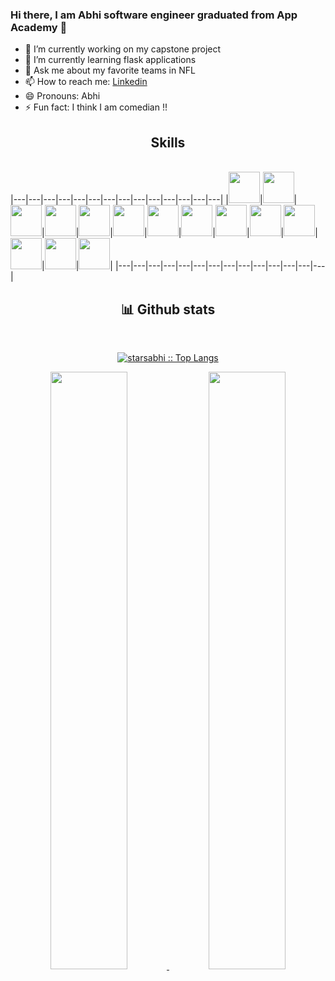 ### Hi there, I am Abhi software engineer graduated from App Academy 👋




- 🔭 I’m currently working on my capstone project 
- 🌱 I’m currently learning flask applications
- 💬 Ask me about my favorite teams in NFL
- 📫 How to reach me: [Linkedin](https://www.linkedin.com/in/abhishek-bornak-semasna514865/)
- 😄 Pronouns: Abhi
- ⚡ Fun fact: I think I am comedian !!

<!-- 
![Github Stats](https://github-readme-stats.vercel.app/api?username=starsabhi&count_private=true&&count_public=true&&show_icons=true&title_color=ffffff&icon_color=bb2acf&text_color=daf7dc&bg_color=151515)
![Github Stats](https://github-readme-stats.vercel.app/api/top-langs/?username=starsabhi&langs_count=7&show_icons=true&theme=radical&title_color=ffffff&icon_color=bb2acf&text_color=daf7dc&bg_color=151515)
![Github Stats](https://github-readme-streak-stats.herokuapp.com/?user=starsabhi&theme=gruvbox&hide_border=true)
 -->
 
 
 
<h2 align="center">Skills</h2>
<Br>
|---|---|---|---|---|---|---|---|---|---|---|---|---|---|
|<img src="https://cdn.jsdelivr.net/npm/programming-languages-logos/src/javascript/javascript.png" height="50">|<img src="https://cdn.jsdelivr.net/gh/devicons/devicon/icons/react/react-original-wordmark.svg" height="50" />|<img src="https://cdn.jsdelivr.net/gh/devicons/devicon/icons/python/python-original-wordmark.svg" height="50" />|<img src="https://cdn.jsdelivr.net/gh/devicons/devicon/icons/redux/redux-original.svg" height="50"/>|<img src="https://cdn.jsdelivr.net/gh/devicons/devicon/icons/express/express-original-wordmark.svg" height="50"/>|<img src="https://cdn.jsdelivr.net/gh/devicons/devicon/icons/postgresql/postgresql-original-wordmark.svg" height="50"/>|<img src="https://cdn.jsdelivr.net/gh/devicons/devicon/icons/nodejs/nodejs-original-wordmark.svg" height="50"/>|<img src="https://cdn.jsdelivr.net/gh/devicons/devicon/icons/git/git-original-wordmark.svg" height="50" />|<img src="https://cdn.jsdelivr.net/gh/devicons/devicon/icons/amazonwebservices/amazonwebservices-original.svg" height="50" />|<img src="https://cdn.jsdelivr.net/gh/devicons/devicon/icons/flask/flask-original-wordmark.svg" height="50"/>|<img src="https://cdn.jsdelivr.net/gh/devicons/devicon/icons/css3/css3-original-wordmark.svg" height="50"/>|<img src="https://cdn.jsdelivr.net/gh/devicons/devicon/icons/docker/docker-original-wordmark.svg"  height="50"/>|<img src="https://cdn.jsdelivr.net/gh/devicons/devicon/icons/sqlalchemy/sqlalchemy-original-wordmark.svg" height="50" />|<img src="https://static.cdnlogo.com/logos/p/63/pug.svg" height="50" width="50"/>|
 |---|---|---|---|---|---|---|---|---|---|---|---|---|---|

  <div>
    <h2 align="center"> 📊 Github stats </h2>
      <br/>
        <p align="center">
          <a href="https://github.com/starsabhi">
          <img src="https://github-readme-stats.vercel.app/api/top-langs/?username=starsabhi&langs_count=6&theme=gruvbox&layout=compact&hide_border=true&title_color=ffffff&icon_color=bb2acf&text_color=daf7dc&bg_color=151515" alt="starsabhi :: Top Langs" /></a>
        </p>
        <p align="center">
          <a href="https://github.com/starsabhi">
          <img width="49.5%" src="https://github-readme-stats.vercel.app/api?username=starsabhi&count_private=true&&count_public=true&&show_icons=true&title_color=ffffff&icon_color=bb2acf&text_color=daf7dc&bg_color=151515" />
          <img width="49.5%" src="https://github-readme-streak-stats.herokuapp.com/?user=starsabhi&theme=gruvbox&hide_border=true&title_color=ffffff&icon_color=bb2acf&text_color=daf7dc&bg_color=151515" />
          </a>
       </p>
     <br>
  </div>  
  
  
  

